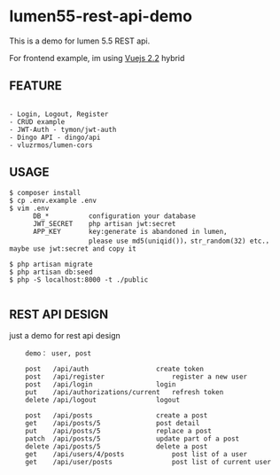 # lumen55-rest-api-demo

This is a demo for lumen 5.5 REST api. 

For frontend example, im using [Vuejs 2.2](https://github.com/chrissetyawan/vuejs2-hybrid/) hybrid

## FEATURE

```

- Login, Logout, Register
- CRUD example
- JWT-Auth - tymon/jwt-auth
- Dingo API - dingo/api
- vluzrmos/lumen-cors

```


## USAGE

```
$ composer install
$ cp .env.example .env
$ vim .env
      DB_*          configuration your database
      JWT_SECRET    php artisan jwt:secret
      APP_KEY       key:generate is abandoned in lumen, 
                    please use md5(uniqid())，str_random(32) etc.，maybe use jwt:secret and copy it

$ php artisan migrate
$ php artisan db:seed
$ php -S localhost:8000 -t ./public


```
## REST API DESIGN

just a demo for rest api design

```
    demo： user, post
    
    post   /api/auth              	 create token
    post   /api/register              	 register a new user
    post   /api/login              	 login
    put    /api/authorizations/current   refresh token
    delete /api/logout            	 logout
    
    post   /api/posts              	 create a post
    get    /api/posts/5            	 post detail
    put    /api/posts/5            	 replace a post
    patch  /api/posts/5            	 update part of a post
    delete /api/posts/5            	 delete a post
    get    /api/users/4/posts            post list of a user
    get    /api/user/posts               post list of current user
```

